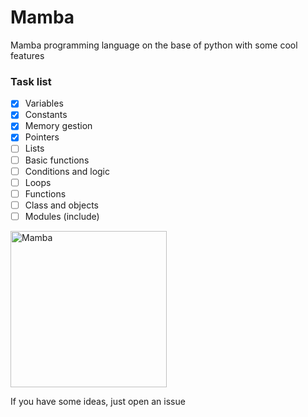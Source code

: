 # Mamba
Mamba programming language on the base of python with some cool features

### Task list
- [x] Variables
- [x] Constants
- [x] Memory gestion
- [x] Pointers 
- [ ] Lists
- [ ] Basic functions
- [ ] Conditions and logic
- [ ] Loops
- [ ] Functions
- [ ] Class and objects
- [ ] Modules (include)

<img src="https://github.com/LilTim0/Mamba/blob/main/mamba.png" alt="Mamba" width="250px">

If you have some ideas, just open an issue
